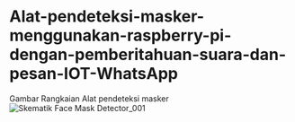 # Alat-pendeteksi-masker-menggunakan-raspberry-pi-dengan-pemberitahuan-suara-dan-pesan-IOT-WhatsApp
Gambar Rangkaian Alat pendeteksi masker
![Skematik Face Mask Detector_001](https://user-images.githubusercontent.com/76774846/160197997-5bad978d-4d85-40a6-b99c-c64a14d8da59.png)

